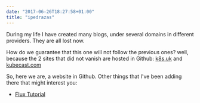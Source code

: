 ```yaml
---
date: "2017-06-26T18:27:58+01:00"
title: "ipedrazas"
---
```


During my life I have created many blogs, under several domains in different providers. They are all lost now.

How do we guarantee that this one will not follow the previous ones? well, because the 2 sites that did not vanish are hosted in Github: [k8s.uk](http://k8s.uk) and [kubecast.com](https://kubecast.com)

So, here we are, a website in Github. Other things that I've been adding there that might interest you:

* [Flux Tutorial](https://github.com/ipedrazas/flux-tutorial)
